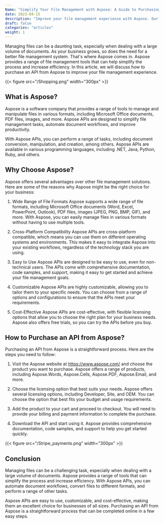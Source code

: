 ```yaml
---
Name: "Simplify Your File Management with Aspose: A Guide to Purchasing an API"
date: 2023-04-15
description: "Improve your file management experience with Aspose. Our guide to purchasing an API simplifies the process and automates your document workflows."
draft: false
categories: "articles"
weight: 1
---
```


Managing files can be a daunting task, especially when dealing with a large volume of documents. As your business grows, so does the need for a better file management system. That's where Aspose comes in. Aspose provides a range of file management tools that can help simplify the process and increase efficiency. In this article, we will discuss how to purchase an API from Aspose to improve your file management experience.

{{< figure src="/Shopping.png" width="300px" >}}

## What is Aspose?

Aspose is a software company that provides a range of tools to manage and manipulate files in various formats, including Microsoft Office documents, PDF files, images, and more. Aspose APIs are designed to simplify file management tasks, automate document workflows, and improve productivity.

With Aspose APIs, you can perform a range of tasks, including document conversion, manipulation, and creation, among others. Aspose APIs are available in various programming languages, including .NET, Java, Python, Ruby, and others.

## Why Choose Aspose?

Aspose offers several advantages over other file management solutions. Here are some of the reasons why Aspose might be the right choice for your business:

1. Wide Range of File Formats
Aspose supports a wide range of file formats, including Microsoft Office documents (Word, Excel, PowerPoint, Outlook), PDF files, images (JPEG, PNG, BMP, GIF), and more. With Aspose, you can easily manage files in various formats without having to use multiple tools.

2. Cross-Platform Compatibility
Aspose APIs are cross-platform compatible, which means you can use them on different operating systems and environments. This makes it easy to integrate Aspose into your existing workflows, regardless of the technology stack you are using.

3. Easy to Use
Aspose APIs are designed to be easy to use, even for non-technical users. The APIs come with comprehensive documentation, code samples, and support, making it easy to get started and achieve your file management goals.

4. Customizable
Aspose APIs are highly customizable, allowing you to tailor them to your specific needs. You can choose from a range of options and configurations to ensure that the APIs meet your requirements.

5. Cost-Effective
Aspose APIs are cost-effective, with flexible licensing options that allow you to choose the right plan for your business needs. Aspose also offers free trials, so you can try the APIs before you buy.

## How to Purchase an API from Aspose?

Purchasing an API from Aspose is a straightforward process. Here are the steps you need to follow:

1. Visit the Aspose website at https://www.aspose.com/ and choose the product you want to purchase. Aspose offers a range of products, including Aspose.Words, Aspose.Cells, Aspose.PDF, Aspose.Email, and more.

2. Choose the licensing option that best suits your needs. Aspose offers several licensing options, including Developer, Site, and OEM. You can choose the option that best fits your budget and usage requirements.

3. Add the product to your cart and proceed to checkout. You will need to provide your billing and payment information to complete the purchase.

4. Download the API and start using it. Aspose provides comprehensive documentation, code samples, and support to help you get started quickly.

{{< figure src="/Stripe_payments.png" width="300px" >}}

## Conclusion

Managing files can be a challenging task, especially when dealing with a large volume of documents. Aspose provides a range of tools that can simplify the process and increase efficiency. With Aspose APIs, you can automate document workflows, convert files to different formats, and perform a range of other tasks.

Aspose APIs are easy to use, customizable, and cost-effective, making them an excellent choice for businesses of all sizes. Purchasing an API from Aspose is a straightforward process that can be completed online in a few easy steps.

